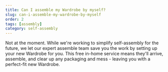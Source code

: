 ```yaml
---
title: Can I assemble my Wardrobe by myself?
slug: can-i-assemble-my-wardrobe-by-myself
order: 2
tags: [assembly]
category: self-assembly
---
```


Not at the moment. While we're working to simplify self-assembly for the future, we let our expert assemble team save you the work by setting up your new Wardrobe for you. This free in-home service means they'll arrive, assemble, and clear up any packaging and mess - leaving you with a perfect-fit new Wardrobe.
